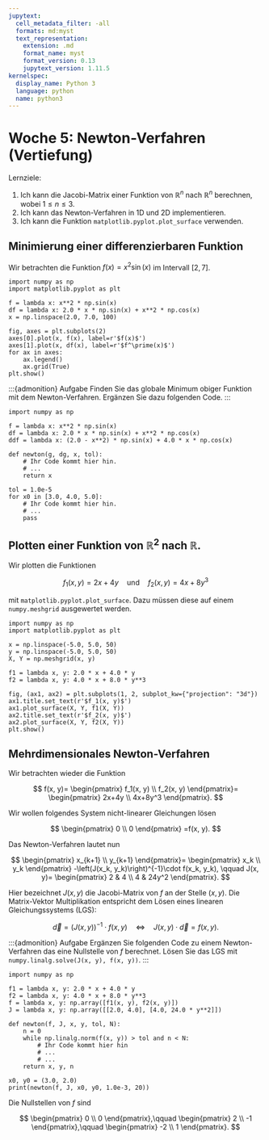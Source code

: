 ```yaml
---
jupytext:
  cell_metadata_filter: -all
  formats: md:myst
  text_representation:
    extension: .md
    format_name: myst
    format_version: 0.13
    jupytext_version: 1.11.5
kernelspec:
  display_name: Python 3
  language: python
  name: python3
---
```


# Woche 5: Newton-Verfahren (Vertiefung)

Lernziele:

1. Ich kann die Jacobi-Matrix einer Funktion von $\mathbb R^n$ nach $\mathbb R^n$ berechnen, wobei $1\leq n\leq 3$.
2. Ich kann das Newton-Verfahren in 1D und 2D implementieren.
3. Ich kann die Funktion `matplotlib.pyplot.plot_surface` verwenden.

## Minimierung einer differenzierbaren Funktion

Wir betrachten die Funktion $f(x)=x^2\sin(x)$ im Intervall $[2,7]$.

```{code-cell} ipython3
import numpy as np
import matplotlib.pyplot as plt

f = lambda x: x**2 * np.sin(x)
df = lambda x: 2.0 * x * np.sin(x) + x**2 * np.cos(x)
x = np.linspace(2.0, 7.0, 100)

fig, axes = plt.subplots(2)
axes[0].plot(x, f(x), label=r'$f(x)$')
axes[1].plot(x, df(x), label=r'$f^\prime(x)$')
for ax in axes:
    ax.legend()
    ax.grid(True)
plt.show()
```

:::{admonition} Aufgabe
Finden Sie das globale Minimum obiger
Funktion mit dem Newton-Verfahren.
Ergänzen Sie dazu folgenden Code.
:::
```{code-cell} ipython3
import numpy as np

f = lambda x: x**2 * np.sin(x)
df = lambda x: 2.0 * x * np.sin(x) + x**2 * np.cos(x)
ddf = lambda x: (2.0 - x**2) * np.sin(x) + 4.0 * x * np.cos(x)

def newton(g, dg, x, tol):
    # Ihr Code kommt hier hin.
    # ...
    return x

tol = 1.0e-5
for x0 in [3.0, 4.0, 5.0]:
    # Ihr Code kommt hier hin.
    # ...
    pass
```
<!--
import numpy as np

f = lambda x: x**2 * np.sin(x)
df = lambda x: 2.0 * x * np.sin(x) + x**2 * np.cos(x)
ddf = lambda x: (2.0 - x**2) * np.sin(x) + 4.0 * x * np.cos(x)

def newton(g, dg, x, tol):
    while np.abs(g(x)) > tol:
        x = x - g(x) / dg(x)
    return x

tol = 1.0e-5
for x0 in [3.0, 4.0, 5.0]:
    print(newton(df, ddf, x0, tol))
-->
## Plotten einer Funktion von $\mathbb R^2$ nach $\mathbb R$.

Wir plotten die Funktionen

$$
f_1(x, y)=2x+4y
\quad\text{und}\quad
f_2(x, y)=4x+8y^3
$$

mit `matplotlib.pyplot.plot_surface`.
Dazu müssen diese auf einem `numpy.meshgrid` ausgewertet werden.

```{code-cell} ipython3
import numpy as np
import matplotlib.pyplot as plt

x = np.linspace(-5.0, 5.0, 50)
y = np.linspace(-5.0, 5.0, 50)
X, Y = np.meshgrid(x, y)

f1 = lambda x, y: 2.0 * x + 4.0 * y
f2 = lambda x, y: 4.0 * x + 8.0 * y**3

fig, (ax1, ax2) = plt.subplots(1, 2, subplot_kw={"projection": "3d"})
ax1.title.set_text(r'$f_1(x, y)$')
ax1.plot_surface(X, Y, f1(X, Y))
ax2.title.set_text(r'$f_2(x, y)$')
ax2.plot_surface(X, Y, f2(X, Y))
plt.show()
```

## Mehrdimensionales Newton-Verfahren

Wir betrachten wieder die Funktion

$$
f(x, y)=
\begin{pmatrix}
f_1(x, y) \\
f_2(x, y)
\end{pmatrix}=
\begin{pmatrix}
2x+4y \\
4x+8y^3
\end{pmatrix}.
$$

Wir wollen folgendes System nicht-linearer Gleichungen lösen

$$
\begin{pmatrix}
0 \\
0
\end{pmatrix}
=f(x, y).
$$

Das Newton-Verfahren lautet nun

$$
\begin{pmatrix}
x_{k+1} \\
y_{k+1}
\end{pmatrix}=
\begin{pmatrix}
x_k \\
y_k
\end{pmatrix}
-\left(J(x_k, y_k)\right)^{-1}\cdot f(x_k, y_k),
\qquad
J(x, y)=
\begin{pmatrix}
2 & 4 \\
4 & 24y^2
\end{pmatrix}.
$$

Hier bezeichnet $J(x, y)$ die Jacobi-Matrix von $f$ an der Stelle $(x, y)$.
Die Matrix-Vektor Multiplikation entspricht dem Lösen eines linearen Gleichungssystems (LGS):

$$
\vec{d}=\left(J(x, y)\right)^{-1}\cdot f(x, y)
\quad\Longleftrightarrow\quad
J(x, y)\cdot\vec{d}=f(x, y).
$$

:::{admonition} Aufgabe
Ergänzen Sie folgenden Code zu einem Newton-Verfahren das eine Nullstelle von $f$ berechnet.
Lösen Sie das LGS mit `numpy.linalg.solve(J(x, y), f(x, y))`.
:::
```{code-cell} ipython3
import numpy as np

f1 = lambda x, y: 2.0 * x + 4.0 * y
f2 = lambda x, y: 4.0 * x + 8.0 * y**3
f = lambda x, y: np.array([f1(x, y), f2(x, y)])
J = lambda x, y: np.array([[2.0, 4.0], [4.0, 24.0 * y**2]])

def newton(f, J, x, y, tol, N):
    n = 0
    while np.linalg.norm(f(x, y)) > tol and n < N:
        # Ihr Code kommt hier hin
        # ...
        # ...
    return x, y, n

x0, y0 = (3.0, 2.0)
print(newton(f, J, x0, y0, 1.0e-3, 20))
```
<!--
import numpy as np

f1 = lambda x, y: 2.0 * x + 4.0 * y
f2 = lambda x, y: 4.0 * x + 8.0 * y**3
f = lambda x, y: np.array([f1(x, y), f2(x, y)])
J = lambda x, y: np.array([[2.0, 4.0], [4.0, 24.0 * y**2]])

def newton(f, J, x, y, tol, N):
    n = 0
    while np.linalg.norm(f(x, y)) > tol and n < N:
        d = np.linalg.solve(J(x, y), f(x, y))
        x, y = np.array([x, y]) - d
        n += 1
    return x, y, n

x0, y0 = (3.0, 2.0)
print(newton(f, J, x0, y0, 1.0e-3, 20))
```
-->

Die Nullstellen von $f$ sind

$$
\begin{pmatrix}
0 \\
0
\end{pmatrix},\qquad
\begin{pmatrix}
2 \\
-1
\end{pmatrix},\qquad
\begin{pmatrix}
-2 \\
1
\end{pmatrix}.
$$
<!--
import numpy as np
import matplotlib.pyplot as plt

x = np.linspace(-3.0, 3.0, 50)
y = np.linspace(-3.0, 3.0, 50)
X, Y = np.meshgrid(x, y)

f1 = lambda x, y: 2.0 * x + 4.0 * y
f2 = lambda x, y: 4.0 * x + 8.0 * y**3
residuum = lambda x, y: np.sqrt(f1(x, y)**2 + f2(x, y)**2)

plt.figure()
plt.title("Residuum")
plt.contourf(X, Y, residuum(X, Y))
plt.show()
```
-->